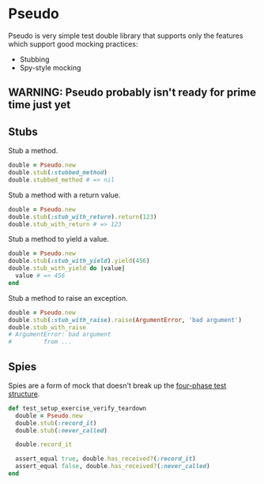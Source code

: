 # Pseudo

Pseudo is very simple test double library that supports only the features which support good mocking practices:

* Stubbing
* Spy-style mocking

## WARNING: Pseudo probably isn't ready for prime time just yet

## Stubs

Stub a method.

``` ruby
double = Pseudo.new
double.stub(:stubbed_method)
double.stubbed_method # => nil
```

Stub a method with a return value.

``` ruby
double = Pseudo.new
double.stub(:stub_with_return).return(123)
double.stub_with_return # => 123
```

Stub a method to yield a value.

``` ruby
double = Pseudo.new
double.stub(:stub_with_yield).yield(456)
double.stub_with_yield do |value|
  value # => 456
end
```

Stub a method to raise an exception.

``` ruby
double = Pseudo.new
double.stub(:stub_with_raise).raise(ArgumentError, 'bad argument')
double.stub_with_raise
# ArgumentError: bad argument
#         from ...
```

## Spies

Spies are a form of mock that doesn't break up the [four-phase test structure](http://xunitpatterns.com/Four%20Phase%20Test.html).

``` ruby
def test_setup_exercise_verify_teardown
  double = Pseudo.new
  double.stub(:record_it)
  double.stub(:never_called)

  double.record_it

  assert_equal true, double.has_received?(:record_it)
  assert_equal false, double.has_received?(:never_called)
end
```